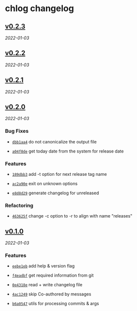 # chlog changelog

<!-- CHLOG_SPLIT_MARKER -->

## [v0.2.3](https://github.com/ydcjeff/chlog/compare/v0.2.2...v0.2.3)

_2022-01-03_

## [v0.2.2](https://github.com/ydcjeff/chlog/compare/v0.2.1...v0.2.2)

_2022-01-03_

## [v0.2.1](https://github.com/ydcjeff/chlog/compare/v0.2.0...v0.2.1)

_2022-01-03_

## [v0.2.0](https://github.com/ydcjeff/chlog/compare/v0.1.0...v0.2.0)

_2022-01-03_

### Bug Fixes

- [`dbb1aa4`](https://github.com/ydcjeff/chlog/commit/dbb1aa4) do not
  canonicalize the output file

- [`a04f0de`](https://github.com/ydcjeff/chlog/commit/a04f0de) get today date
  from the system for release date

### Features

- [`189dbb3`](https://github.com/ydcjeff/chlog/commit/189dbb3) add -t option for
  next release tag name

- [`ac2a90e`](https://github.com/ydcjeff/chlog/commit/ac2a90e) exit on unknown
  options

- [`e8d8d29`](https://github.com/ydcjeff/chlog/commit/e8d8d29) generate
  changelog for unreleased

### Refactoring

- [`463625f`](https://github.com/ydcjeff/chlog/commit/463625f) change -c option
  to -r to align with name "releases"

## [v0.1.0](https://github.com/ydcjeff/chlog/compare/46a3b87...v0.1.0)

_2022-01-03_

### Features

- [`eebe1eb`](https://github.com/ydcjeff/chlog/commit/eebe1eb) add help &
  version flag

- [`f4eadbf`](https://github.com/ydcjeff/chlog/commit/f4eadbf) get required
  information from git

- [`0e4318e`](https://github.com/ydcjeff/chlog/commit/0e4318e) read + write
  changelog file

- [`4ac1249`](https://github.com/ydcjeff/chlog/commit/4ac1249) skip Co-authored
  by messages

- [`b6a0547`](https://github.com/ydcjeff/chlog/commit/b6a0547) utils for
  processing commits & args
